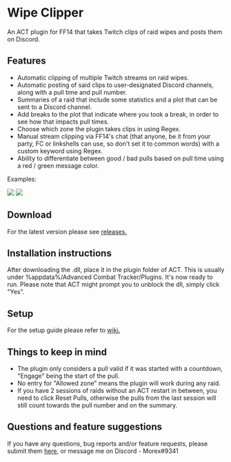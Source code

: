 # Wipe Clipper
An ACT plugin for FF14 that takes Twitch clips of raid wipes and posts them on Discord.

## Features
- Automatic clipping of multiple Twitch streams on raid wipes.
- Automatic posting of said clips to user-designated Discord channels, along with a pull time and pull number.
- Summaries of a raid that include some statistics and a plot that can be sent to a Discord channel.
- Add breaks to the plot that indicate where you took a break, in order to see how that impacts pull times.
- Choose which zone the plugin takes clips in using Regex.
- Manual stream clipping via FF14's chat (that anyone, be it from your party, FC or linkshells can use, so don't set it to common words) with a custom keyword using Regex.
- Ability to differentiate between good / bad pulls based on pull time using a red / green message color.

Examples:

![](https://i.imgur.com/sFC7Jnm.png)
![](https://i.imgur.com/0CUHhbo.png)

## Download
For the latest version please see [releases.](https://github.com/Mor3x/Wipe-Clipper/releases)

## Installation instructions
After downloading the .dll, place it in the plugin folder of ACT. This is usually under %appdata%/Advanced Combat Tracker/Plugins.
It's now ready to run. Please note that ACT might prompt you to unblock the dll, simply click "Yes".


## Setup 
For the setup guide please refer to [wiki.](https://github.com/Mor3x/Wipe-Clipper/releases)

## Things to keep in mind
- The plugin only considers a pull valid if it was started with a countdown, "Engage" being the start of the pull.
- No entry for "Allowed zone" means the plugin will work during any raid.
- If you have 2 sessions of raids without an ACT restart in between, you need to click Reset Pulls, otherwise 
the pulls from the last session will still count towards the pull number and on the summary.

## Questions and feature suggestions
If you have any questions, bug reports and/or feature requests, please submit them [here](https://github.com/Mor3x/Wipe-Clipper/issues),
or message me on Discord - Morex#9341
